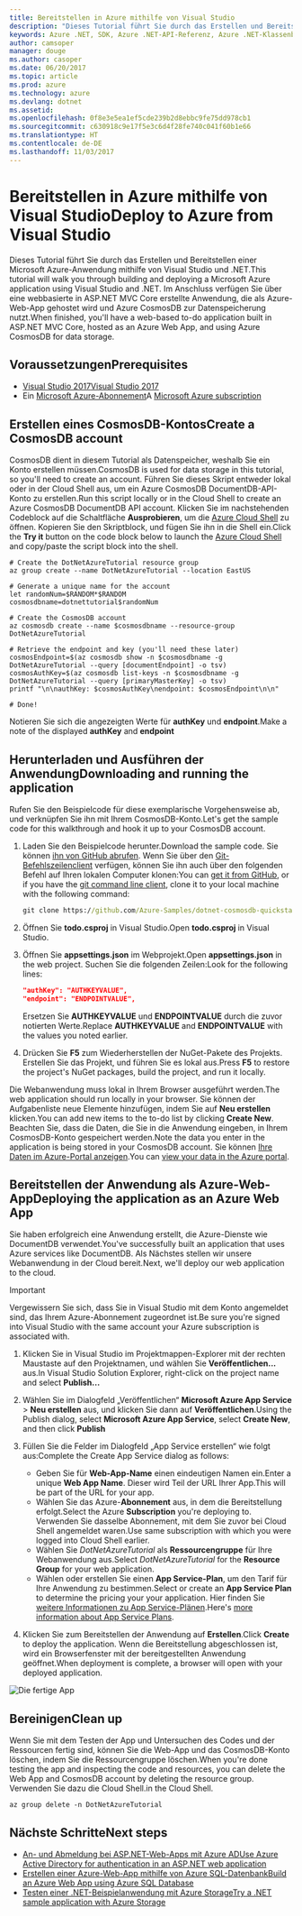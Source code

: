 ```yaml
---
title: Bereitstellen in Azure mithilfe von Visual Studio
description: "Dieses Tutorial führt Sie durch das Erstellen und Bereitstellen einer Microsoft Azure-Anwendung mithilfe von Visual Studio und .NET."
keywords: Azure .NET, SDK, Azure .NET-API-Referenz, Azure .NET-Klassenbibliothek
author: camsoper
manager: douge
ms.author: casoper
ms.date: 06/20/2017
ms.topic: article
ms.prod: azure
ms.technology: azure
ms.devlang: dotnet
ms.assetid: 
ms.openlocfilehash: 0f8e3e5ea1ef5cde239b2d8ebbc9fe75dd978cb1
ms.sourcegitcommit: c630918c9e17f5e3c6d4f28fe740c041f60b1e66
ms.translationtype: HT
ms.contentlocale: de-DE
ms.lasthandoff: 11/03/2017
---
```

# <a name="deploy-to-azure-from-visual-studio"></a><span data-ttu-id="c53a8-104">Bereitstellen in Azure mithilfe von Visual Studio</span><span class="sxs-lookup"><span data-stu-id="c53a8-104">Deploy to Azure from Visual Studio</span></span>

<span data-ttu-id="c53a8-105">Dieses Tutorial führt Sie durch das Erstellen und Bereitstellen einer Microsoft Azure-Anwendung mithilfe von Visual Studio und .NET.</span><span class="sxs-lookup"><span data-stu-id="c53a8-105">This tutorial will walk you through building and deploying a Microsoft Azure application using Visual Studio and .NET.</span></span>  <span data-ttu-id="c53a8-106">Im Anschluss verfügen Sie über eine webbasierte in ASP.NET MVC Core erstellte Anwendung, die als Azure-Web-App gehostet wird und Azure CosmosDB zur Datenspeicherung nutzt.</span><span class="sxs-lookup"><span data-stu-id="c53a8-106">When finished, you'll have a web-based to-do application built in ASP.NET MVC Core, hosted as an Azure Web App, and using Azure CosmosDB for data storage.</span></span>

## <a name="prerequisites"></a><span data-ttu-id="c53a8-107">Voraussetzungen</span><span class="sxs-lookup"><span data-stu-id="c53a8-107">Prerequisites</span></span>

* [<span data-ttu-id="c53a8-108">Visual Studio 2017</span><span class="sxs-lookup"><span data-stu-id="c53a8-108">Visual Studio 2017</span></span>](https://www.visualstudio.com/downloads/)
* <span data-ttu-id="c53a8-109">Ein [Microsoft Azure-Abonnement](https://azure.microsoft.com/free/)</span><span class="sxs-lookup"><span data-stu-id="c53a8-109">A [Microsoft Azure subscription](https://azure.microsoft.com/free/)</span></span>

## <a name="create-a-cosmosdb-account"></a><span data-ttu-id="c53a8-110">Erstellen eines CosmosDB-Kontos</span><span class="sxs-lookup"><span data-stu-id="c53a8-110">Create a CosmosDB account</span></span>

<span data-ttu-id="c53a8-111">CosmosDB dient in diesem Tutorial als Datenspeicher, weshalb Sie ein Konto erstellen müssen.</span><span class="sxs-lookup"><span data-stu-id="c53a8-111">CosmosDB is used for data storage in this tutorial, so you'll need to create an account.</span></span>  <span data-ttu-id="c53a8-112">Führen Sie dieses Skript entweder lokal oder in der Cloud Shell aus, um ein Azure CosmosDB DocumentDB-API-Konto zu erstellen.</span><span class="sxs-lookup"><span data-stu-id="c53a8-112">Run this script locally or in the Cloud Shell to create an Azure CosmosDB DocumentDB API account.</span></span>  <span data-ttu-id="c53a8-113">Klicken Sie im nachstehenden Codeblock auf die Schaltfläche **Ausprobieren**, um die [Azure Cloud Shell](/azure/cloud-shell/) zu öffnen. Kopieren Sie den Skriptblock, und fügen Sie ihn in die Shell ein.</span><span class="sxs-lookup"><span data-stu-id="c53a8-113">Click the **Try it** button on the code block below to launch the [Azure Cloud Shell](/azure/cloud-shell/) and copy/paste the script block into the shell.</span></span>

```azurecli-interactive
# Create the DotNetAzureTutorial resource group
az group create --name DotNetAzureTutorial --location EastUS

# Generate a unique name for the account
let randomNum=$RANDOM*$RANDOM
cosmosdbname=dotnettutorial$randomNum

# Create the CosmosDB account
az cosmosdb create --name $cosmosdbname --resource-group DotNetAzureTutorial

# Retrieve the endpoint and key (you'll need these later)
cosmosEndpoint=$(az cosmosdb show -n $cosmosdbname -g DotNetAzureTutorial --query [documentEndpoint] -o tsv)
cosmosAuthKey=$(az cosmosdb list-keys -n $cosmosdbname -g DotNetAzureTutorial --query [primaryMasterKey] -o tsv)
printf "\n\nauthKey: $cosmosAuthKey\nendpoint: $cosmosEndpoint\n\n"

# Done!

```

<span data-ttu-id="c53a8-114">Notieren Sie sich die angezeigten Werte für **authKey** und **endpoint**.</span><span class="sxs-lookup"><span data-stu-id="c53a8-114">Make a note of the displayed **authKey** and **endpoint**</span></span> 

## <a name="downloading-and-running-the-application"></a><span data-ttu-id="c53a8-115">Herunterladen und Ausführen der Anwendung</span><span class="sxs-lookup"><span data-stu-id="c53a8-115">Downloading and running the application</span></span>

<span data-ttu-id="c53a8-116">Rufen Sie den Beispielcode für diese exemplarische Vorgehensweise ab, und verknüpfen Sie ihn mit Ihrem CosmosDB-Konto.</span><span class="sxs-lookup"><span data-stu-id="c53a8-116">Let's get the sample code for this walkthrough and hook it up to your CosmosDB account.</span></span>

1. <span data-ttu-id="c53a8-117">Laden Sie den Beispielcode herunter.</span><span class="sxs-lookup"><span data-stu-id="c53a8-117">Download the sample code.</span></span>  <span data-ttu-id="c53a8-118">Sie können [ihn von GitHub abrufen](https://github.com/Azure-Samples/dotnet-cosmosdb-quickstart/). Wenn Sie über den [Git-Befehlszeilenclient](https://git-scm.com/) verfügen, können Sie ihn auch über den folgenden Befehl auf Ihren lokalen Computer klonen:</span><span class="sxs-lookup"><span data-stu-id="c53a8-118">You can [get it from GitHub](https://github.com/Azure-Samples/dotnet-cosmosdb-quickstart/), or if you have the [git command line client](https://git-scm.com/), clone it to your local machine with the following command:</span></span>

    ```cmd
    git clone https://github.com/Azure-Samples/dotnet-cosmosdb-quickstart
    ```

2. <span data-ttu-id="c53a8-119">Öffnen Sie **todo.csproj** in Visual Studio.</span><span class="sxs-lookup"><span data-stu-id="c53a8-119">Open **todo.csproj** in Visual Studio.</span></span>

3. <span data-ttu-id="c53a8-120">Öffnen Sie **appsettings.json** im Webprojekt.</span><span class="sxs-lookup"><span data-stu-id="c53a8-120">Open **appsettings.json** in the web project.</span></span>  <span data-ttu-id="c53a8-121">Suchen Sie die folgenden Zeilen:</span><span class="sxs-lookup"><span data-stu-id="c53a8-121">Look for the following lines:</span></span>

    ```json
    "authKey": "AUTHKEYVALUE",
    "endpoint": "ENDPOINTVALUE",
    ```
    <span data-ttu-id="c53a8-122">Ersetzen Sie **AUTHKEYVALUE** und **ENDPOINTVALUE** durch die zuvor notierten Werte.</span><span class="sxs-lookup"><span data-stu-id="c53a8-122">Replace **AUTHKEYVALUE** and **ENDPOINTVALUE** with the values you noted earlier.</span></span>

4. <span data-ttu-id="c53a8-123">Drücken Sie **F5** zum Wiederherstellen der NuGet-Pakete des Projekts. Erstellen Sie das Projekt, und führen Sie es lokal aus.</span><span class="sxs-lookup"><span data-stu-id="c53a8-123">Press **F5** to restore the project's NuGet packages, build the project, and run it locally.</span></span>

<span data-ttu-id="c53a8-124">Die Webanwendung muss lokal in Ihrem Browser ausgeführt werden.</span><span class="sxs-lookup"><span data-stu-id="c53a8-124">The web application should run locally in your browser.</span></span>  <span data-ttu-id="c53a8-125">Sie können der Aufgabenliste neue Elemente hinzufügen, indem Sie auf **Neu erstellen** klicken.</span><span class="sxs-lookup"><span data-stu-id="c53a8-125">You can add new items to the to-do list by clicking **Create New**.</span></span>  <span data-ttu-id="c53a8-126">Beachten Sie, dass die Daten, die Sie in die Anwendung eingeben, in Ihrem CosmosDB-Konto gespeichert werden.</span><span class="sxs-lookup"><span data-stu-id="c53a8-126">Note the data you enter in the application is being stored in your CosmosDB account.</span></span>  <span data-ttu-id="c53a8-127">Sie können [Ihre Daten im Azure-Portal anzeigen](/azure/documentdb/documentdb-view-json-document-explorer).</span><span class="sxs-lookup"><span data-stu-id="c53a8-127">You can [view your data in the Azure portal](/azure/documentdb/documentdb-view-json-document-explorer).</span></span>

## <a name="deploying-the-application-as-an-azure-web-app"></a><span data-ttu-id="c53a8-128">Bereitstellen der Anwendung als Azure-Web-App</span><span class="sxs-lookup"><span data-stu-id="c53a8-128">Deploying the application as an Azure Web App</span></span>

<span data-ttu-id="c53a8-129">Sie haben erfolgreich eine Anwendung erstellt, die Azure-Dienste wie DocumentDB verwendet.</span><span class="sxs-lookup"><span data-stu-id="c53a8-129">You've successfully built an application that uses Azure services like DocumentDB.</span></span>  <span data-ttu-id="c53a8-130">Als Nächstes stellen wir unsere Webanwendung in der Cloud bereit.</span><span class="sxs-lookup"><span data-stu-id="c53a8-130">Next, we'll deploy our web application to the cloud.</span></span>

> [!IMPORTANT]
> <span data-ttu-id="c53a8-131">Vergewissern Sie sich, dass Sie in Visual Studio mit dem Konto angemeldet sind, das Ihrem Azure-Abonnement zugeordnet ist.</span><span class="sxs-lookup"><span data-stu-id="c53a8-131">Be sure you're signed into Visual Studio with the same account your Azure subscription is associated with.</span></span>

1. <span data-ttu-id="c53a8-132">Klicken Sie in Visual Studio im Projektmappen-Explorer mit der rechten Maustaste auf den Projektnamen, und wählen Sie **Veröffentlichen...** aus.</span><span class="sxs-lookup"><span data-stu-id="c53a8-132">In Visual Studio Solution Explorer, right-click on the project name and select **Publish...**</span></span>

2. <span data-ttu-id="c53a8-133">Wählen Sie im Dialogfeld „Veröffentlichen“ **Microsoft Azure App Service** > **Neu erstellen** aus, und klicken Sie dann auf **Veröffentlichen**.</span><span class="sxs-lookup"><span data-stu-id="c53a8-133">Using the Publish dialog, select **Microsoft Azure App Service**, select **Create New**, and then click **Publish**</span></span>

3. <span data-ttu-id="c53a8-134">Füllen Sie die Felder im Dialogfeld „App Service erstellen“ wie folgt aus:</span><span class="sxs-lookup"><span data-stu-id="c53a8-134">Complete the Create App Service dialog as follows:</span></span>

    * <span data-ttu-id="c53a8-135">Geben Sie für **Web-App-Name** einen eindeutigen Namen ein.</span><span class="sxs-lookup"><span data-stu-id="c53a8-135">Enter a unique **Web App Name**.</span></span>  <span data-ttu-id="c53a8-136">Dieser wird Teil der URL Ihrer App.</span><span class="sxs-lookup"><span data-stu-id="c53a8-136">This will be part of the URL for your app.</span></span>
    * <span data-ttu-id="c53a8-137">Wählen Sie das Azure-**Abonnement** aus, in dem die Bereitstellung erfolgt.</span><span class="sxs-lookup"><span data-stu-id="c53a8-137">Select the Azure **Subscription** you're deploying to.</span></span>  <span data-ttu-id="c53a8-138">Verwenden Sie dasselbe Abonnement, mit dem Sie zuvor bei Cloud Shell angemeldet waren.</span><span class="sxs-lookup"><span data-stu-id="c53a8-138">Use same subscription with which you were logged into Cloud Shell earlier.</span></span>
    * <span data-ttu-id="c53a8-139">Wählen Sie *DotNetAzureTutorial* als **Ressourcengruppe** für Ihre Webanwendung aus.</span><span class="sxs-lookup"><span data-stu-id="c53a8-139">Select *DotNetAzureTutorial* for the **Resource Group** for your web application.</span></span>
    * <span data-ttu-id="c53a8-140">Wählen oder erstellen Sie einen **App Service-Plan**, um den Tarif für Ihre Anwendung zu bestimmen.</span><span class="sxs-lookup"><span data-stu-id="c53a8-140">Select or create an **App Service Plan** to determine the pricing your your application.</span></span>  <span data-ttu-id="c53a8-141">Hier finden Sie [weitere Informationen zu App Service-Plänen](/azure/app-service/azure-web-sites-web-hosting-plans-in-depth-overview).</span><span class="sxs-lookup"><span data-stu-id="c53a8-141">Here's [more information about App Service Plans](/azure/app-service/azure-web-sites-web-hosting-plans-in-depth-overview).</span></span>

4. <span data-ttu-id="c53a8-142">Klicken Sie zum Bereitstellen der Anwendung auf **Erstellen**.</span><span class="sxs-lookup"><span data-stu-id="c53a8-142">Click **Create** to deploy the application.</span></span>  <span data-ttu-id="c53a8-143">Wenn die Bereitstellung abgeschlossen ist, wird ein Browserfenster mit der bereitgestellten Anwendung geöffnet.</span><span class="sxs-lookup"><span data-stu-id="c53a8-143">When deployment is complete, a browser will open with your deployed application.</span></span>

![Die fertige App](./media/dotnet-quickstart/todo.png)

## <a name="clean-up"></a><span data-ttu-id="c53a8-145">Bereinigen</span><span class="sxs-lookup"><span data-stu-id="c53a8-145">Clean up</span></span>

<span data-ttu-id="c53a8-146">Wenn Sie mit dem Testen der App und Untersuchen des Codes und der Ressourcen fertig sind, können Sie die Web-App und das CosmosDB-Konto löschen, indem Sie die Ressourcengruppe löschen.</span><span class="sxs-lookup"><span data-stu-id="c53a8-146">When you're done testing the app and inspecting the code and resources, you can delete the Web App and CosmosDB account by deleting the resource group.</span></span> <span data-ttu-id="c53a8-147">Verwenden Sie dazu die Cloud Shell.</span><span class="sxs-lookup"><span data-stu-id="c53a8-147">in the Cloud Shell.</span></span>

```azurecli-interactive
az group delete -n DotNetAzureTutorial
```

## <a name="next-steps"></a><span data-ttu-id="c53a8-148">Nächste Schritte</span><span class="sxs-lookup"><span data-stu-id="c53a8-148">Next steps</span></span>

* [<span data-ttu-id="c53a8-149">An- und Abmeldung bei ASP.NET-Web-Apps mit Azure AD</span><span class="sxs-lookup"><span data-stu-id="c53a8-149">Use Azure Active Directory for authentication in an ASP.NET web application</span></span>](/azure/active-directory/develop/active-directory-devquickstarts-webapp-dotnet)
* [<span data-ttu-id="c53a8-150">Erstellen einer Azure-Web-App mithilfe von Azure SQL-Datenbank</span><span class="sxs-lookup"><span data-stu-id="c53a8-150">Build an Azure Web App using Azure SQL Database</span></span>](/azure/app-service-web/web-sites-dotnet-get-started)
* [<span data-ttu-id="c53a8-151">Testen einer .NET-Beispielanwendung mit Azure Storage</span><span class="sxs-lookup"><span data-stu-id="c53a8-151">Try a .NET sample application with Azure Storage</span></span>](/azure/storage/storage-samples-dotnet)


